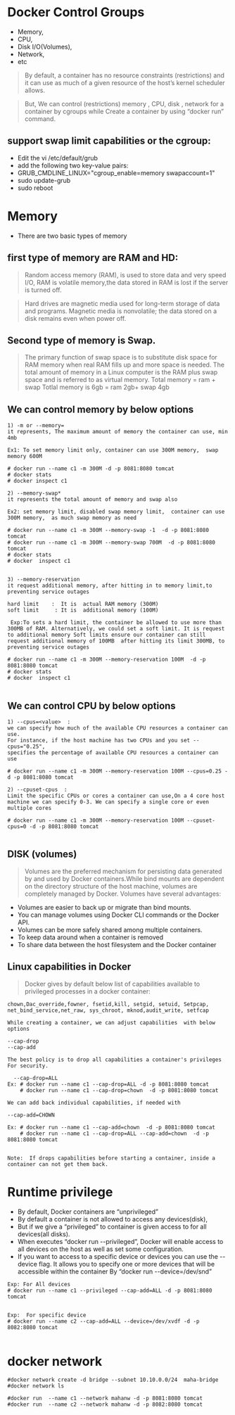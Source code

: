 # Docker  Control   Groups
* Memory,
* CPU,
* Disk I/O(Volumes),
* Network,
* etc


>By default, a container has no resource constraints (restrictions) 
and it can use as much of a given resource of  the host’s kernel scheduler allows. 

>But, We can  control (restrictions) memory , CPU, disk , network  for a container by cgroups while Create a container by using  “docker run” command.



## support swap limit capabilities or the cgroup:
* Edit the vi  /etc/default/grub
* add the following two key-value pairs:
* GRUB_CMDLINE_LINUX="cgroup_enable=memory swapaccount=1"
* sudo update-grub
* sudo reboot



# Memory
* There are two basic types of memory
## first type of memory are RAM and HD:

> Random access memory (RAM), is used to store data and very speed I/O, RAM is volatile memory,the data stored in RAM is lost if the server is turned off.

>Hard drives are magnetic media used for long-term storage of data and programs. Magnetic media is nonvolatile; the data stored on a disk remains even when power off. 


## Second type of memory is Swap. 

> The primary function of swap space is to substitute disk space for RAM memory when real RAM fills up and more space is needed.
The total amount of memory in a Linux computer is the RAM plus swap space and is referred to as virtual memory.
Total memory =   ram +  swap
Totlal memory is 6gb = ram 2gb+ swap 4gb

## We can  control  memory by below options

```
1) -m or --memory= 
it represents, The maximum amount of memory the container can use, min 4mb

Ex1: To set memory limit only, container can use 300M memory,  swap memory 600M

# docker run --name c1 -m 300M -d -p 8081:8080 tomcat
# docker stats
# docker inspect c1

2) --memory-swap*
it represents the total amount of memory and swap also

Ex2: set memory limit, disabled swap memory limit,  container can use 300M memory,  as much swap memory as need

# docker run --name c1 -m 300M --memory-swap -1  -d -p 8081:8080 tomcat 
# docker run --name c1 -m 300M --memory-swap 700M  -d -p 8081:8080 tomcat
# docker stats
# docker  inspect c1


3) --memory-reservation
it request additional memory, after hitting in to memory limit,to preventing service outages

hard limit    :  It is  actual RAM memory (300M)
soft limit     : It is  additional memory (100M)

 Exp:To sets a hard limit, the container be allowed to use more than 300MB of RAM. Alternatively, we could set a soft limit. It is request to additional memory Soft limits ensure our container can still request additional memory of 100MB  after hitting its limit 300MB, to preventing service outages

# docker run --name c1 -m 300M --memory-reservation 100M  -d -p 8081:8080 tomcat 
# docker stats
# docker  inspect c1


```


## We can  control   CPU by below options

```
1) --cpus=<value>  :
we can specify how much of the available CPU resources a container can use.
For instance, if the host machine has two CPUs and you set --cpus="0.25",
specifies the percentage of available CPU resources a container can use

# docker run --name c1 -m 300M --memory-reservation 100M --cpus=0.25 -d -p 8081:8080 tomcat 

2) --cpuset-cpus  :
Limit the specific CPUs or cores a container can use,On a 4 core host machine we can specify 0-3. We can specify a single core or even multiple cores

# docker run --name c1 -m 300M --memory-reservation 100M --cpuset-cpus=0 -d -p 8081:8080 tomcat


```


## DISK (volumes)


> Volumes are the preferred mechanism for persisting data generated by and used by Docker containers.While bind mounts are dependent on the directory structure of the host machine, volumes are completely managed by Docker. Volumes have several advantages:

* Volumes are easier to back up or migrate than bind mounts.
* You can manage volumes using Docker CLI commands or the Docker API.
* Volumes can be more safely shared among multiple containers.
* To keep data around when a container is removed
* To share data between the host filesystem and the Docker container



## Linux capabilities in Docker

> Docker gives by default below list of capabilities available to privileged processes in a docker container:

```
chown,Dac_override,fowner, fsetid,kill, setgid, setuid, Setpcap, net_bind_service,net_raw, sys_chroot, mknod,audit_write, setfcap
```


```
While creating a container, we can adjust capabilities  with below options

--cap-drop
--cap-add 

The best policy is to drop all capabilities a container's privileges 
For security.

  --cap-drop=ALL
Ex: # docker run --name c1 --cap-drop=ALL -d -p 8081:8080 tomcat
    # docker run --name c1 --cap-drop=chown  -d -p 8081:8080 tomcat

We can add back individual capabilities, if needed with 

--cap-add=CHOWN

Ex: # docker run --name c1 --cap-add=chown  -d -p 8081:8080 tomcat
    # docker run --name c1 --cap-drop=ALL --cap-add=chown  -d -p 8081:8080 tomcat


Note:  If drops capabilities before starting a container, inside a  container can not get them back.

```
# Runtime privilege


* By default, Docker containers are “unprivileged” 
* By default a container is not allowed to access any devices(disk), 
* But if we give  a “privileged” to container is given access to for all devices(all  disks).
* When executes  “docker run --privileged”, Docker will enable access to all devices on the host as well as set some configuration.
* If you want to access to a specific device or devices you can use the --device flag. It allows you to specify one or more devices that will be accessible within the container By  “docker run --device=/dev/snd”


```
Exp: For All devices
# docker run --name c1 --privileged --cap-add=ALL -d -p 8081:8080 tomcat


Exp:  For specific device
# docker run --name c2 --cap-add=ALL --device=/dev/xvdf -d -p 8082:8080 tomcat


```


# docker network

```
#docker network create -d bridge --subnet 10.10.0.0/24  maha-bridge
#docker network ls

#docker run  --name c1 --network mahanw -d -p 8081:8080 tomcat
#docker run  --name c2 --network mahanw -d -p 8082:8080 tomcat 

```










